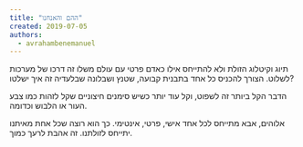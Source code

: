 ```yaml
---
title: "ההם והאנחנו"
created: 2019-07-05
authors: 
  - avrahambenemanuel
---
```


תיוג וקיטלוג הזולת ולא להתייחס אילו כאדם פרטי עם עולם משלו זה דרכו של מערכות לשלוט. הצורך להכניס כל אחד בתבנית קבועה, שטנץ ושבלונה שבלעדיה זה איך ישלטו?

הדבר הקל ביותר זה לשפוט, וקל עוד יותר כשיש סימנים חיצוניים שקל לזהות כמו צבע העור או הלבוש וכדומה.

אלוהים, אבא מתייחס לכל אחד אישי, פרטי, אינטימי. כך הוא רוצה שכל אחת מאיתנו יתייחס לזולתנו. זה אהבת לרעך כמוך.

